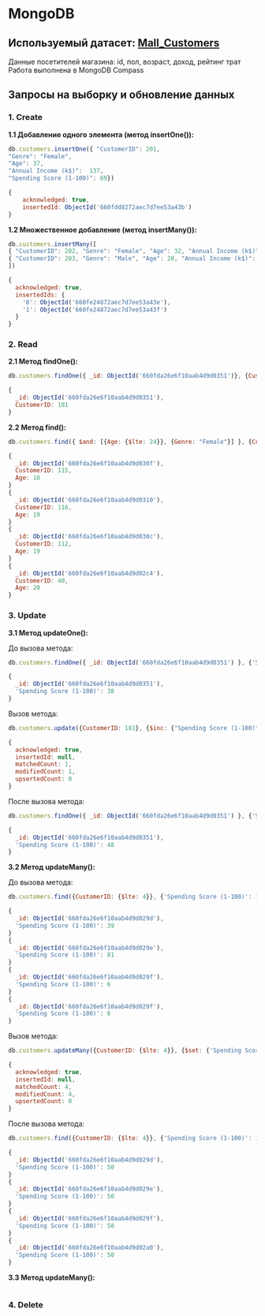 # MongoDB

## **Используемый датасет:** [Mall_Customers](https://www.kaggle.com/datasets/shwetabh123/mall-customers?resource=download)
Данные посетителей магазина: id, пол, возраст, доход, рейтинг трат\
Работа выполнена в MongoDB Compass
## **Запросы на выборку и обновление данных**
### **1. Create**
**1.1 Добавление одного элемента (метод insertOne()):**
```js
db.customers.insertOne({ "CustomerID": 201,
"Genre": "Female",
"Age": 37,
"Annual Income (k$)":  137,
"Spending Score (1-100)": 69})
```

```js
{
    acknowledged: true,
    insertedId: ObjectId('660fdd8272aec7d7ee53a43b')
}
```
**1.2 Множественное добавление (метод insertMany()):**
```js
db.customers.insertMany([ 
{ "CustomerID": 202, "Genre": "Female", "Age": 32, "Annual Income (k$)":  137, "Spending Score (1-100)": 33},
{ "CustomerID": 203, "Genre": "Male", "Age": 28, "Annual Income (k$)":  137, "Spending Score (1-100)": 29} 
])
```

```js
{
  acknowledged: true,
  insertedIds: {
    '0': ObjectId('660fe24872aec7d7ee53a43e'),
    '1': ObjectId('660fe24872aec7d7ee53a43f')
  }
}
```
### **2. Read**
**2.1 Метод findOne():**
```js
db.customers.findOne({ _id: ObjectId('660fda26e6f10aab4d9d0351')}, {CustomerID: 1})
```

```js
{
  _id: ObjectId('660fda26e6f10aab4d9d0351'),
  CustomerID: 181
}
```
**2.2 Метод find():**
```js
db.customers.find({ $and: [{Age: {$lte: 24}}, {Genre: "Female"}] }, {CustomerID: 1, Age: 1}).sort({Age: 1}).limit(4)
```

```js
{
  _id: ObjectId('660fda26e6f10aab4d9d030f'),
  CustomerID: 115,
  Age: 18
}
{
  _id: ObjectId('660fda26e6f10aab4d9d0310'),
  CustomerID: 116,
  Age: 19
}
{
  _id: ObjectId('660fda26e6f10aab4d9d030c'),
  CustomerID: 112,
  Age: 19
}
{
  _id: ObjectId('660fda26e6f10aab4d9d02c4'),
  CustomerID: 40,
  Age: 20
}
```
### **3. Update**
**3.1 Метод updateOne():**

До вызова метода: 
```js
db.customers.findOne({ _id: ObjectId('660fda26e6f10aab4d9d0351') }, {'Spending Score (1-100)': 1})
```
```js
{
  _id: ObjectId('660fda26e6f10aab4d9d0351'),
  'Spending Score (1-100)': 38
}
```
Вызов метода:

```js
db.customers.update({CustomerID: 181}, {$inc: {"Spending Score (1-100)": 3}})
```

```js
{
  acknowledged: true,
  insertedId: null,
  matchedCount: 1,
  modifiedCount: 1,
  upsertedCount: 0
}
```
После вызова метода: 
```js
db.customers.findOne({ _id: ObjectId('660fda26e6f10aab4d9d0351') }, {'Spending Score (1-100)': 1})
```

```js
{
  _id: ObjectId('660fda26e6f10aab4d9d0351'),
  'Spending Score (1-100)': 48
}
```

**3.2 Метод updateMany():**

До вызова метода:
```js
db.customers.find({CustomerID: {$lte: 4}}, {'Spending Score (1-100)': 1})
```
```js
{
  _id: ObjectId('660fda26e6f10aab4d9d029d'),
  'Spending Score (1-100)': 39
}
{
  _id: ObjectId('660fda26e6f10aab4d9d029e'),
  'Spending Score (1-100)': 81
}
{
  _id: ObjectId('660fda26e6f10aab4d9d029f'),
  'Spending Score (1-100)': 6
}
{
  _id: ObjectId('660fda26e6f10aab4d9d029f'),
  'Spending Score (1-100)': 6
}
```
Вызов метода:
```js
db.customers.updateMany({CustomerID: {$lte: 4}}, {$set: {'Spending Score (1-100)': 50}})
```
```js
{
  acknowledged: true,
  insertedId: null,
  matchedCount: 4,
  modifiedCount: 4,
  upsertedCount: 0
}
```
После вызова метода:
```js
db.customers.find({CustomerID: {$lte: 4}}, {'Spending Score (1-100)': 1})
```
```js
{
  _id: ObjectId('660fda26e6f10aab4d9d029d'),
  'Spending Score (1-100)': 50
}
{
  _id: ObjectId('660fda26e6f10aab4d9d029e'),
  'Spending Score (1-100)': 50
}
{
  _id: ObjectId('660fda26e6f10aab4d9d029f'),
  'Spending Score (1-100)': 50
}
{
  _id: ObjectId('660fda26e6f10aab4d9d02a0'),
  'Spending Score (1-100)': 50
}
```

**3.3 Метод updateMany():**
```

```

### **4. Delete**






